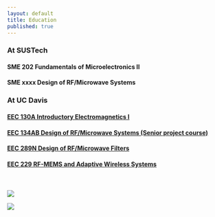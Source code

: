 ```yaml
---
layout: default
title: Education
published: true
---
```


### At SUSTech

#### SME 202 Fundamentals of Microelectronics II

#### SME xxxx Design of RF/Microwave Systems 

### At UC Davis

#### [EEC 130A Introductory Electromagnetics I](/education/eec130a.html)


#### [EEC 134AB Design of RF/Microwave Systems (Senior project course)](/education/eec134.html)

#### [EEC 289N Design of RF/Microwave Filters](/education/eec289n.html)

#### [EEC 229 RF-MEMS and Adaptive Wireless Systems](/education/eec229.html)

<br>
<br>
<a href="http://music-sustech.github.io/education/confucius_1" target="_blank"> <img align="middle;" src="http://music-sustech.github.io/education/images/teaching_confucius_1.jpg"> </a>

<a href="http://music-sustech.github.io/education/confucius_2" target="_blank"> <img align="middle;" src="http://music-sustech.github.io/education/images/teaching_confucius_2.jpg"> </a>
